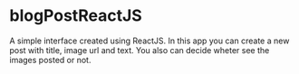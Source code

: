 # blogPostReactJS

A simple interface created using ReactJS. 
In this app you can create a new post with title, image url and text. 
You also can decide wheter see the images posted or not.
